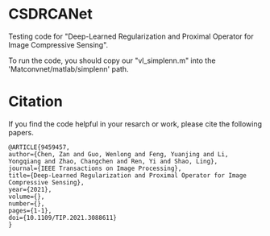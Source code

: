 # CSDRCANet
Testing code for "Deep-Learned Regularization and Proximal Operator for Image Compressive Sensing".

To run the code, you should copy our "vl_simplenn.m" into the 'Matconvnet/matlab/simplenn' path.

# Citation
If you find the code helpful in your resarch or work, please cite the following papers.

```
@ARTICLE{9459457,  
author={Chen, Zan and Guo, Wenlong and Feng, Yuanjing and Li, Yongqiang and Zhao, Changchen and Ren, Yi and Shao, Ling},  
journal={IEEE Transactions on Image Processing},   
title={Deep-Learned Regularization and Proximal Operator for Image Compressive Sensing},   
year={2021},  
volume={},  
number={},  
pages={1-1},  
doi={10.1109/TIP.2021.3088611}
}
```
